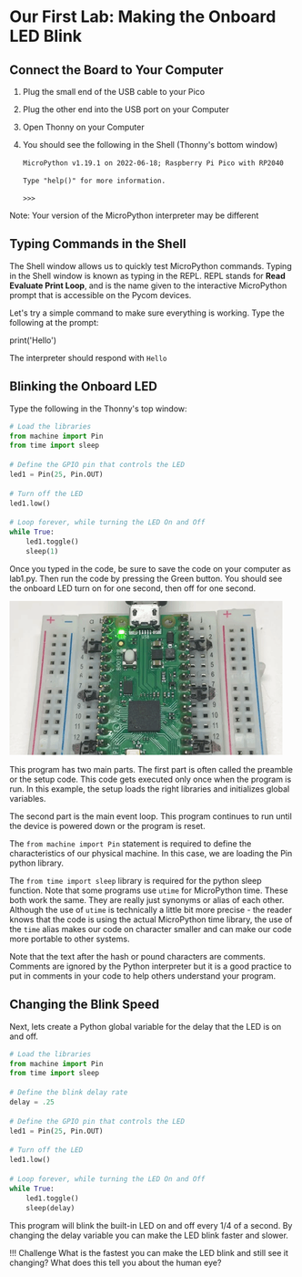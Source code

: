 # Our First Lab: Making the Onboard LED Blink

## Connect the Board to Your Computer

1. Plug the small end of the USB cable to your Pico
1. Plug the other end into the USB port on your Computer
1. Open Thonny on your Computer
1. You should see the following in the Shell (Thonny's bottom window)

    ```MicroPython v1.19.1 on 2022-06-18; Raspberry Pi Pico with RP2040```

    ```Type "help()" for more information.```

    ```>>>```

Note: Your version of the MicroPython interpreter may be different

## Typing Commands in the Shell

The Shell window allows us to quickly test MicroPython commands.  Typing in the Shell window is known as typing in the REPL.  REPL stands for **Read Evaluate Print Loop**, and is the name given to the interactive MicroPython prompt that is accessible on the Pycom devices. 

Let's try a simple command to make sure everything is working.  Type the following at the prompt:

print('Hello')

The interpreter should respond with ```Hello```

## Blinking the Onboard LED

Type the following in the Thonny's top window:

```python
# Load the libraries
from machine import Pin 
from time import sleep

# Define the GPIO pin that controls the LED
led1 = Pin(25, Pin.OUT)

# Turn off the LED
led1.low()

# Loop forever, while turning the LED On and Off
while True:
    led1.toggle()
    sleep(1)
```

Once you typed in the code, be sure to save the code on your computer as lab1.py.  Then run the code by pressing the Green button.  You should see the onboard LED turn on for one second, then off for one second.

![Blinking LED](./img/blink-on-board-led.gif)

This program has two main parts.  The first part is often called the preamble or the setup code. This code gets executed only once when the program is run. In this example, the setup loads the right libraries and initializes global variables.

The second part is the main event loop.  This program continues to run until the device is powered down or the program is reset.

The ```from machine import Pin``` statement is required to define the characteristics of our physical machine.  In this case, we are loading the Pin python library.

 The ```from time import sleep``` library is required for the python sleep function.  Note that some programs use ```utime``` for MicroPython time.  These both work the same.  They are really just synonyms or alias of each other.  Although the use of ```utime``` is technically a little bit more precise - the reader knows that the code is using the actual MicroPython time library, the use of the ```time``` alias makes our code on character smaller and can make our code more portable to other systems.

Note that the text after the hash or pound characters are comments.  Comments are ignored by the Python interpreter but it is a good practice to put in comments in your code to help others understand your program.

## Changing the Blink Speed

Next, lets create a Python global variable for the delay that the LED is on and off.

```python
# Load the libraries
from machine import Pin 
from time import sleep

# Define the blink delay rate
delay = .25

# Define the GPIO pin that controls the LED
led1 = Pin(25, Pin.OUT)

# Turn off the LED
led1.low()

# Loop forever, while turning the LED On and Off
while True:
    led1.toggle()
    sleep(delay)
```

This program will blink the built-in LED on and off every 1/4 of a second.  By changing the delay variable you can make the LED blink faster and slower.

!!! Challenge
    What is the fastest you can make the LED blink and still see it changing?  What does this tell you about the human eye?
